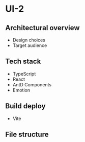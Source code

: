 # UI-2

## Architectural overview

- Design choices
- Target audience

## Tech stack

- TypeScript
- React
- AntD Components
- Emotion

## Build deploy

- Vite

## File structure
